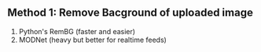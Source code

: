 ## Method 1: Remove Bacground of uploaded image

1) Python's RemBG (faster and easier)
2) MODNet (heavy but better for realtime feeds)
